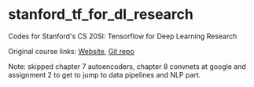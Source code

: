 # stanford_tf_for_dl_research
Codes for Stanford's CS 20SI: Tensorflow for Deep Learning Research

Original course links: [Website](https://web.stanford.edu/class/cs20si/index.html), [Git repo](https://github.com/chiphuyen/stanford-tensorflow-tutorials)

Note: skipped chapter 7 autoencoders, chapter 8 convnets at google and assignment 2 to get to jump to data pipelines and NLP part.
